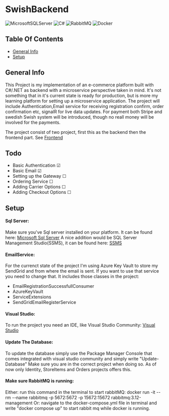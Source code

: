 # SwishBackend

![MicrosoftSQLServer](https://img.shields.io/badge/Microsoft%20SQL%20Sever-CC2927?style=for-the-badge&logo=microsoft%20sql%20server&logoColor=white)
![C#](https://img.shields.io/badge/c%23-%23239120.svg?style=for-the-badge&logo=c-sharp&logoColor=white)
![RabbitMQ](https://img.shields.io/badge/Rabbitmq-FF6600?style=for-the-badge&logo=rabbitmq&logoColor=white)
![Docker](https://img.shields.io/badge/docker-%230db7ed.svg?style=for-the-badge&logo=docker&logoColor=white)
 
## Table Of Contents
* [General Info](#general-info)
* [Setup](#setup)


## General Info
This Project is my implementation of an e-commerce platform built with C#/.NET as backend with a microservice perspective taken in mind. 
It's not something that in it's current state is ready for production, but is more my learning platform for setting up a microservice application.
The project will include Authentication,Email service for receiving registration confirm, order confirmation etc, signalR for live data updates.
For payment both Stripe and swedish Swish system will be introduced, though no reall money will be involved for the payments.

The project consist of two project, first this as the backend then the frontend part. See [Frontend](https://github.com/patrik033/SwishFront)

## Todo

 - Basic Authentication &#x2611;
 - Basic Email &#x2611;
 - Setting up the Gateway &#x2610;
 - Ordering Service &#x2610;
 - Adding Carrier Options &#x2610;
 - Adding Checkout Options &#x2610;



## Setup
#### Sql Server:

Make sure you've Sql server installed on your platform. It can be found here: [Microsoft Sql Server](https://www.microsoft.com/en-us/sql-server/sql-server-downloads)
A nice addition would be SQL Server Management Studio(SSMS), it can be found here: [SSMS](https://learn.microsoft.com/en-us/sql/ssms/download-sql-server-management-studio-ssms?view=sql-server-ver16)

#### EmailService:
For the currenct state of the project I'm using Azure Key Vault to store my SendGrid and from where the email is sent. If you want to use that service you need to change that. It includes those classes in the project: 

- EmailRegistrationSuccessfullConsumer
- AzureKeyVault
- ServiceExtensions
- SendGridEmailRegisterService


#### Visual Studio:

To run the project you need an IDE, like Visual Studio Community: [Visual Studio](https://visualstudio.microsoft.com/vs/community/)

#### Update The Database:

To update the database simply use the Package Manager Console that comes integrated with visual studio community and simply write "Update-Database"
Make sure you are in the correct project when doing so. As of now only Identity, StoreItems and Orders projects offers this.

#### Make sure RabbitMQ is running:
Either: run this command in the terminal to start rabbitMQ:  docker run -it --rm --name rabbitmq -p 5672:5672 -p 15672:15672 rabbitmq:3.12-management
Or: navigate to the docker-compose.yml file in terminal and write "docker compose up" to start rabbit mq while docker is running.


